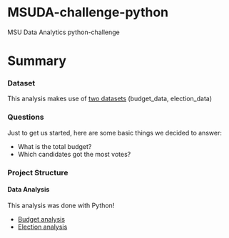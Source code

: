 # MSUDA-challenge-python
MSU Data Analytics python-challenge

# Summary
### Dataset
This analysis makes use of [two datasets](submission/data) (budget_data, election_data)
### Questions
Just to get us started, here are some basic things we decided to answer:
* What is the total budget?
* Which candidates got the most votes?
### Project Structure
#### Data Analysis
This analysis was done with Python!
* [Budget analysis](submission/analysis/budget)
* [Election analysis](submission/analysis/election)
